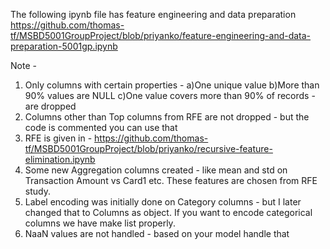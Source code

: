 The following ipynb file has feature engineering and data preparation 
https://github.com/thomas-tf/MSBD5001GroupProject/blob/priyanko/feature-engineering-and-data-preparation-5001gp.ipynb

Note -
1. Only columns with certain properties - a)One unique value b)More than 90% values are NULL c)One value covers more than 90% of records - are dropped
2. Columns other than Top columns from RFE are not dropped - but the code is commented you can use that
3. RFE is given in - https://github.com/thomas-tf/MSBD5001GroupProject/blob/priyanko/recursive-feature-elimination.ipynb
4. Some new Aggregation columns created - like mean and std on Transaction Amount vs Card1 etc. These features are chosen from RFE study.
5. Label encoding was initially done on Category columns - but I later changed that to Columns as object. If you want to encode categorical columns we have make list properly.
6. NaaN values are not handled - based on your model handle that
